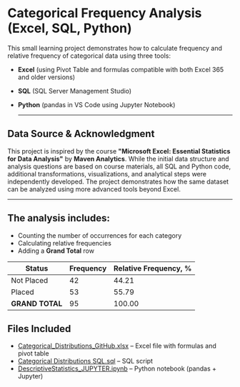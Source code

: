 # Categorical Frequency Analysis (Excel, SQL, Python)

This small learning project demonstrates how to calculate frequency and relative frequency of categorical data using three tools:

- **Excel** (using Pivot Table and formulas compatible with both Excel 365 and older versions)
- **SQL** (SQL Server Management Studio)
- **Python** (pandas in VS Code using Jupyter Notebook)

  ---

## **Data Source & Acknowledgment**
This project is inspired by the course **"Microsoft Excel: Essential Statistics for Data Analysis"** by **Maven Analytics**.
While the initial data structure and analysis questions are based on course materials, all SQL and Python code, additional transformations, visualizations, and analytical steps were independently developed.
The project demonstrates how the same dataset can be analyzed using more advanced tools beyond Excel.

---

## The analysis includes:
- Counting the number of occurrences for each category
- Calculating relative frequencies
- Adding a **Grand Total** row

| Status           | Frequency | Relative Frequency, % |
|------------------|-----------|----------------------|
| Not Placed       | 42        | 44.21                |
| Placed           | 53        | 55.79                |
| **GRAND TOTAL** | 95        | 100.00               |


## Files Included
- [Categorical_Distributions_GitHub.xlsx](Categorical_Distributions_GitHub.xlsx) – Excel file with formulas and pivot table
- [Categorical Distributions SQL.sql](Categorical%20Distributions%20SQL.sql) – SQL script
- [DescriptiveStatistics_JUPYTER.ipynb](DescriptiveStatistics_JUPYTER.ipynb) – Python notebook (pandas + Jupyter)
